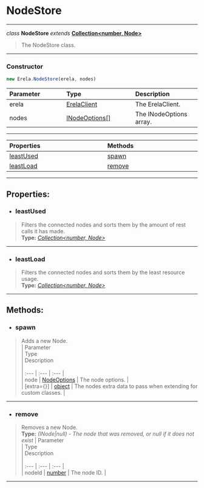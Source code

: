 # NodeStore  
---  
*class* **NodeStore** *extends* **[Collection<number, Node>](https://discord.js.org/#/docs/main/stable/class/Collection)**  
> The NodeStore class.  
---
### Constructor
```javascript
new Erela.NodeStore(erela, nodes)
```
| Parameter <img width=1000/> | Type <img width=1000/> | Description <img width=1000/> |  
| :--- | :--- | :--- |  
| erela | [ErelaClient](/docs/ErelaClient/) | The ErelaClient. |  
| nodes | [INodeOptions[]](/docs/ErelaClient/inodeoptions) | The INodeOptions array. |  
---  
| Properties <img width=1000/> | Methods <img width=1000/> |   
| :--- | :--- |   
| [leastUsed](#leastused) | [spawn](#spawn) |   
| [leastLoad](#leastload) | [remove](#remove) |   
---  
## Properties:  
- ### leastUsed  
> Filters the connected nodes and sorts them by the amount of rest calls it has made.  
> **Type:** *[Collection\<number, Node\>](https://discord.js.org/#/docs/main/stable/class/Collection)*  
---
- ### leastLoad  
> Filters the connected nodes and sorts them by the least resource usage.  
> **Type:** *[Collection\<number, Node\>](https://discord.js.org/#/docs/main/stable/class/Collection)*  
---
## Methods:  
- ### spawn  
> Adds a new Node.  
> | Parameter <img width=1000/> | Type <img width=1000/> | Description <img width=1000/> |  
> | :--- | :--- | :--- |  
> | node | [NodeOptions](/docs/ErelaClient/inodeoptions) | The node options. |  
> | [extra={}] | [object](https://developer.mozilla.org/en-US/docs/Web/JavaScript/Reference/Global_Objects/Object) | The nodes extra data to pass when extending for custom classes. |  
---
- ### remove  
> Removes a new Node.  
> **Type:** *(INode|null) - The node that was removed, or null if it does not exist*
> | Parameter <img width=1000/> | Type <img width=1000/> | Description <img width=1000/> |  
> | :--- | :--- | :--- |  
> | nodeId | [number](https://developer.mozilla.org/en-US/docs/Web/JavaScript/Reference/Global_Objects/Number) | The node ID. |  
---